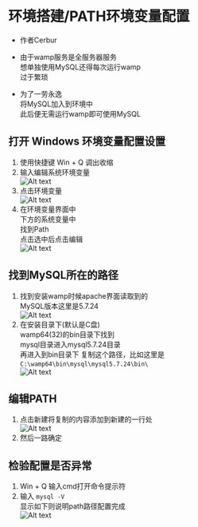 # 环境搭建/PATH环境变量配置
- 作者Cerbur

- 由于wamp服务是全服务器服务  
想单独使用MySQL还得每次运行wamp  
过于繁琐  
- 为了一劳永逸  
将MySQL加入到环境中  
此后便无需运行wamp即可使用MySQL
## 打开 Windows 环境变量配置设置
1. 使用快捷键 Win + Q 调出收缩  
1. 输入编辑系统环境变量    
![Alt text](https://github.com/CerteKim/BNG/blob/master/mysql/img/searchpath.png)  
1. 点击环境变量  
![Alt text](https://github.com/CerteKim/BNG/blob/master/mysql/img/pathhomepage.png)   
1. 在环境变量界面中  
下方的系统变量中  
找到Path  
点击选中后点击编辑  
![Alt text](https://github.com/CerteKim/BNG/blob/master/mysql/img/pathpage.png)   
## 找到MySQL所在的路径  
1. 找到安装wamp时候apache界面读取到的  
MySQL版本这里是5.7.24  
![Alt text](https://github.com/CerteKim/BNG/blob/master/mysql/img/wamplocalhost.png)    
1. 在安装目录下(默认是C盘)  
wamp64(32)的bin目录下找到  
mysql目录进入mysql5.7.24目录    
再进入到bin目录下
复制这个路径，比如这里是  
``` C:\wamp64\bin\mysql\mysql5.7.24\bin\ ```  
![Alt text](https://github.com/CerteKim/BNG/blob/master/mysql/img/wampmysqlbin.png)   
## 编辑PATH
1. 点击新建将复制的内容添加到新建的一行处  
![Alt text](https://github.com/CerteKim/BNG/blob/master/mysql/img/pathedithomepage.png)   
1. 然后一路确定  
## 检验配置是否异常
1. Win + Q 输入cmd打开命令提示符  
1. 输入 ```mysql -V ```  
显示如下则说明path路径配置完成  
![Alt text](https://github.com/CerteKim/BNG/blob/master/mysql/img/cmdmysqlv.png)   
